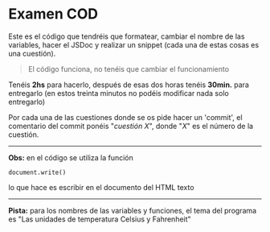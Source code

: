 # Examen COD

Este es el código que tendréis que formatear, cambiar el nombre de las variables, hacer el JSDoc y realizar un snippet (cada una de estas cosas es una cuestión).

>El código funciona, no tenéis que cambiar el funcionamiento

Tenéis **2hs** para hacerlo, después de esas dos horas tenéis **30min.** para entregarlo (en estos treinta minutos no podéis modificar nada solo entregarlo)

Por cada una de las cuestiones donde se os pide hacer un 'commit', el comentario del commit ponéis "*cuestión X*", donde "*X*" es el número de la cuestión.

___
**Obs:** en el código se utiliza la función 

``document.write()``

lo que hace es escribir en el documento del HTML texto

___

**Pista:** para los nombres de las variables y funciones, el tema del programa es "Las unidades de temperatura Celsius y Fahrenheit"